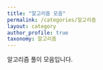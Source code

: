 ```yaml
---
title: "알고리즘 모음"
permalink: /categories/알고리즘
layout: category
author_profile: true
taxonomy: 알고리즘
---
```


알고리즘 풀이 모음입니다.
